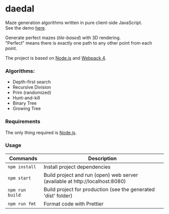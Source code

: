 # daedal

Maze generation algorithms written in pure client-side JavaScript.  
See the demo [here](https://znuznu.github.io/daedal/).

Generate perfect mazes (_tile-based_) with 3D rendering.  
"Perfect" means there is exactly one path to any other point from each point.

The project is based on [Node.js](https://nodejs.org/fr/) and [Webpack 4](https://webpack.js.org/).

### Algorithms:

- Depth-first search
- Recursive Division
- Prim (randomized)
- Hunt-and-kill
- Binary Tree
- Growing Tree

### Requirements

The only thing required is [Node.js](https://nodejs.org/fr/).

### Usage

| Commands        | Description                                                                  |
| --------------- | ---------------------------------------------------------------------------- |
| `npm install`   | Install project dependencies                                                 |
| `npm start`     | Build project and run (open) web server (available at http://localhost:8080) |
| `npm run build` | Build project for production (see the generated 'dist' folder)               |
| `npm run fmt`   | Format code with Prettier                                                    |
